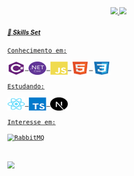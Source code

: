<div align="center">
  <a href="https://github.com/fernandosmace">
  <img height="165em" src="https://github-readme-stats.vercel.app/api?username=fernandosmace&show_icons=true&theme=nightowl&include_all_commits=true&count_private=true"/>
  <img height="165em" src="https://github-readme-stats.vercel.app/api/top-langs/?username=fernandosmace&layout=compact&langs_count=7&theme=nightowl"/>
</div>

##

##### 🧠 Skills Set 
 
  <div style="display: inline_block;">
 <kbd align="center">
      <kbd>Conhecimento em:</kbd>
      <br />
      <br />
      <img align="center" title="C#" alt="CSHARP" height="30" width="40" src="https://github.com/devicons/devicon/blob/master/icons/csharp/csharp-plain.svg">
      <img align="center" title=".NET" alt="dotnet" height="30" width="40" src="https://github.com/devicons/devicon/blob/master/icons/dotnetcore/dotnetcore-original.svg">
     <img align="center"  title="Javascript" alt="Js" height="30" width="40" src="https://raw.githubusercontent.com/devicons/devicon/master/icons/javascript/javascript-plain.svg">
      <img align="center" title="HTML5" alt="HTML" height="30" width="40" src="https://raw.githubusercontent.com/devicons/devicon/master/icons/html5/html5-original.svg">
      <img align="center"  title="CSS3" alt="CSS" height="30" width="40" src="https://raw.githubusercontent.com/devicons/devicon/master/icons/css3/css3-original.svg">
<br />
<br /> 
</kbd>
<kbd align="center">
<kbd>Estudando:</kbd>
 <br />
 <br />    
  <img align="center" title="React" alt="React" height="30" width="40" src="https://raw.githubusercontent.com/devicons/devicon/master/icons/react/react-original.svg"> 
  <img align="center" title="TypeScript" alt="TypeScript" height="30" width="40" src="https://raw.githubusercontent.com/devicons/devicon/master/icons/typescript/typescript-plain.svg"> 
  <img align="center" title="Nextjs" alt="Nextjs" height="30" width="40" src="https://raw.githubusercontent.com/devicons/devicon/1119b9f84c0290e0f0b38982099a2bd027a48bf1/icons/nextjs/nextjs-original.svg">
 <br />
 <br />
</kbd> 
<kbd align="center">
<kbd>Interesse em:</kbd> 
     <br />
     <br />    
  <img align="center" title="RabbitMQ" alt="RabbitMQ" height="30" width="40" src="https://www.svgrepo.com/show/303576/rabbitmq-logo.svg">
 <br />
 <br />
 </kbd>
    
</div>

 ##
 
<div> 
  <a href="https://www.linkedin.com/in/fsoaresmacedo/" target="_blank"><img src="https://img.shields.io/badge/-LinkedIn-%230077B5?style=for-the-badge&logo=linkedin&logoColor=white" target="_blank"></a> 
</div>
